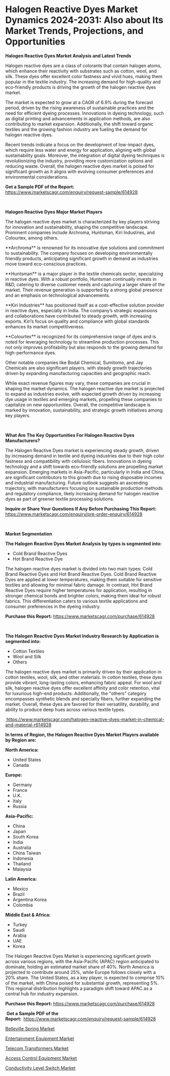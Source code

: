 <p><h1>Halogen Reactive Dyes Market Dynamics 2024-2031: Also about Its Market Trends, Projections, and Opportunities</h1></p><p><strong>Halogen Reactive Dyes Market Analysis and Latest Trends</strong></p>
<p><p>Halogen reactive dyes are a class of colorants that contain halogen atoms, which enhance their reactivity with substrates such as cotton, wool, and silk. These dyes offer excellent color fastness and vivid hues, making them popular in the textile industry. The increasing demand for high-quality and eco-friendly products is driving the growth of the halogen reactive dyes market.</p><p>The market is expected to grow at a CAGR of 6.9% during the forecast period, driven by the rising awareness of sustainable practices and the need for efficient dyeing processes. Innovations in dyeing technology, such as digital printing and advancements in application methods, are also contributing to market expansion. Additionally, the shift toward organic textiles and the growing fashion industry are fueling the demand for halogen reactive dyes.</p><p>Recent trends indicate a focus on the development of low-impact dyes, which require less water and energy for application, aligning with global sustainability goals. Moreover, the integration of digital dyeing techniques is revolutionizing the industry, providing more customization options and reducing waste. Overall, the halogen reactive dyes market is poised for significant growth as it aligns with evolving consumer preferences and environmental considerations.</p></p>
<p><strong>Get a Sample PDF of the Report:&nbsp;</strong> <a href="https://www.marketscagr.com/enquiry/request-sample/614928?utm_campaign=1268&utm_medium=2&utm_source=Github&utm_content=ia&utm_term=01102024&utm_id=halogen-reactive-dyes">https://www.marketscagr.com/enquiry/request-sample/614928</a></p>
<p>&nbsp;</p>
<p><strong>Halogen Reactive Dyes Major Market Players</strong></p>
<p><p>The halogen reactive dyes market is characterized by key players striving for innovation and sustainability, shaping the competitive landscape. Prominent companies include Archroma, Huntsman, Kiri Industries, and Colourtex, among others.</p><p>**Archroma** is renowned for its innovative dye solutions and commitment to sustainability. The company focuses on developing environmentally friendly products, anticipating significant growth in demand as industries move toward eco-conscious practices.</p><p>**Huntsman** is a major player in the textile chemicals sector, specializing in reactive dyes. With a robust portfolio, Huntsman continually invests in R&D, catering to diverse customer needs and capturing a larger share of the market. Their revenue generation is supported by a strong global presence and an emphasis on technological advancements.</p><p>**Kiri Industries** has positioned itself as a cost-effective solution provider in reactive dyes, especially in India. The company’s strategic expansions and collaborations have contributed to steady growth, with increasing exports. Kiri’s focus on quality and compliance with global standards enhances its market competitiveness.</p><p>**Colourtex** is recognized for its comprehensive range of dyes and is noted for leveraging technology to streamline production processes. This not only improves profitability but also responds to the growing demand for high-performance dyes.</p><p>Other notable companies like Bodal Chemical, Sumitomo, and Jay Chemicals are also significant players, with steady growth trajectories driven by expanding manufacturing capacities and geographic reach.</p><p>While exact revenue figures may vary, these companies are crucial in shaping the market dynamics. The halogen reactive dye market is projected to expand as industries evolve, with expected growth driven by increasing dye usage in textiles and emerging markets, propelling these companies to capitalize on new opportunities. Overall, the competitive landscape is marked by innovation, sustainability, and strategic growth initiatives among key players.</p></p>
<p>&nbsp;</p>
<p><strong>What Are The Key Opportunities For Halogen Reactive Dyes Manufacturers?</strong></p>
<p><p>The Halogen Reactive Dyes market is experiencing steady growth, driven by increasing demand in textile and dyeing industries due to their high color fastness and compatibility with cellulosic fibers. Innovations in dyeing technology and a shift towards eco-friendly solutions are propelling market expansion. Emerging markets in Asia-Pacific, particularly in India and China, are significant contributors to this growth due to rising disposable incomes and industrial manufacturing. Future outlook suggests an ascending trajectory, with manufacturers focusing on sustainable production methods and regulatory compliance, likely increasing demand for halogen reactive dyes as part of greener textile processing solutions.</p></p>
<p><strong>Inquire or Share Your Questions If Any Before Purchasing This Report:</strong> <a href="https://www.marketscagr.com/enquiry/pre-order-enquiry/614928?utm_campaign=1268&utm_medium=2&utm_source=Github&utm_content=ia&utm_term=01102024&utm_id=halogen-reactive-dyes">https://www.marketscagr.com/enquiry/pre-order-enquiry/614928</a></p>
<p>&nbsp;</p>
<p><strong>Market Segmentation</strong></p>
<p><strong>The Halogen Reactive Dyes Market Analysis by types is segmented into:</strong></p>
<p><ul><li>Cold Brand Reactive Dyes</li><li>Hot Brand Reactive Dye</li></ul></p>
<p><p>The halogen reactive dyes market is divided into two main types: Cold Brand Reactive Dyes and Hot Brand Reactive Dyes. Cold Brand Reactive Dyes are applied at lower temperatures, making them suitable for sensitive textiles and allowing for minimal fabric damage. In contrast, Hot Brand Reactive Dyes require higher temperatures for application, resulting in stronger chemical bonds and brighter colors, making them ideal for robust fabrics. This differentiation caters to various textile applications and consumer preferences in the dyeing industry.</p></p>
<p><strong>Purchase this Report:&nbsp;</strong><a href="https://www.marketscagr.com/purchase/614928?utm_campaign=1268&utm_medium=2&utm_source=Github&utm_content=ia&utm_term=01102024&utm_id=halogen-reactive-dyes">https://www.marketscagr.com/purchase/614928</a></p>
<p>&nbsp;</p>
<p><strong>The Halogen Reactive Dyes Market Industry Research by Application is segmented into:</strong></p>
<p><ul><li>Cotton Textiles</li><li>Wool and Silk</li><li>Others</li></ul></p>
<p><p>The halogen reactive dyes market is primarily driven by their application in cotton textiles, wool, silk, and other materials. In cotton textiles, these dyes provide vibrant, long-lasting colors, enhancing fabric appeal. For wool and silk, halogen reactive dyes offer excellent affinity and color retention, vital for luxurious high-end products. Additionally, the "others" category encompasses synthetic blends and specialty fibers, further expanding the market. Overall, these dyes are favored for their versatility, durability, and ability to produce deep hues across various textile types.</p></p>
<p><a href="https://www.marketscagr.com/halogen-reactive-dyes-market-in-chemical-and-material-r614928?utm_campaign=1268&utm_medium=2&utm_source=Github&utm_content=ia&utm_term=01102024&utm_id=halogen-reactive-dyes">&nbsp;https://www.marketscagr.com/halogen-reactive-dyes-market-in-chemical-and-material-r614928</a></p>
<p><strong>In terms of Region, the Halogen Reactive Dyes Market Players available by Region are:</strong></p>
<p>
    <p> <strong> North America: </strong>
        <ul>
            <li>United States</li>
            <li>Canada</li>
        </ul>
        </p> 
    <p> <strong> Europe: </strong>
        <ul>
            <li>Germany</li>
            <li>France</li>
            <li>U.K.</li>
            <li>Italy</li>
            <li>Russia</li>
        </ul>
        </p> 
    <p> <strong> Asia-Pacific: </strong>
        <ul>
            <li>China</li>
            <li>Japan</li>
            <li>South Korea</li>
            <li>India</li>
            <li>Australia</li>
            <li>China Taiwan</li>
            <li>Indonesia</li>
            <li>Thailand</li>
            <li>Malaysia</li>
        </ul>
        </p> 
    <p> <strong> Latin America: </strong>
        <ul>
            <li>Mexico</li>
            <li>Brazil</li>
            <li>Argentina Korea</li>
            <li>Colombia</li>
        </ul>
        </p> 
    <p> <strong> Middle East & Africa: </strong>
        <ul>
            <li>Turkey</li>
            <li>Saudi</li>
            <li>Arabia</li>
            <li>UAE</li>
            <li>Korea</li>
        </ul>
    </p>
    </p>
<p><p>The Halogen Reactive Dyes Market is experiencing significant growth across various regions, with the Asia-Pacific (APAC) region anticipated to dominate, holding an estimated market share of 40%. North America is projected to contribute around 25%, while Europe follows closely with a 20% share. The United States, as a key player, is expected to comprise 10% of the market, with China poised for substantial growth, representing 5%. This regional distribution highlights a paradigm shift toward APAC as a central hub for industry expansion.</p></p>
<p><strong>Purchase this Report: </strong><a href="https://www.marketscagr.com/purchase/614928?utm_campaign=1268&utm_medium=2&utm_source=Github&utm_content=ia&utm_term=01102024&utm_id=halogen-reactive-dyes">https://www.marketscagr.com/purchase/614928</a></p>
<p>&nbsp;<strong>Get a Sample PDF of the Report:&nbsp;&nbsp;</strong><a href="https://www.marketscagr.com/enquiry/request-sample/614928?utm_campaign=1268&utm_medium=2&utm_source=Github&utm_content=ia&utm_term=01102024&utm_id=halogen-reactive-dyes">https://www.marketscagr.com/enquiry/request-sample/614928</a></p>
<p><strong></strong></p>
<p><p><a href="https://www.linkedin.com/pulse/belleville-spring-market-outlook-complete-industry-analysis-etl5f?utm_campaign=1268&utm_medium=2&utm_source=Github&utm_content=ia&utm_term=01102024&utm_id=halogen-reactive-dyes">Belleville Spring Market</a></p><p><a href="https://www.linkedin.com/pulse/strategic-insights-global-entertainment-equipment-market-p59tf?utm_campaign=1268&utm_medium=2&utm_source=Github&utm_content=ia&utm_term=01102024&utm_id=halogen-reactive-dyes">Entertainment Equipment Market</a></p><p><a href="https://issuu.com/reportprime-2/docs/telecom-transformers-market-size-20_3432a0cfae4d43?utm_campaign=1268&utm_medium=2&utm_source=Github&utm_content=ia&utm_term=01102024&utm_id=halogen-reactive-dyes">Telecom Transformers Market</a></p><p><a href="https://www.linkedin.com/pulse/market-forecast-global-access-control-equipment-trends-jodgf?utm_campaign=1268&utm_medium=2&utm_source=Github&utm_content=ia&utm_term=01102024&utm_id=halogen-reactive-dyes">Access Control Equipment Market</a></p><p><a href="https://issuu.com/reportprime-2/docs/conductivity-level-switch-market-si_8a79e40d585511?utm_campaign=1268&utm_medium=2&utm_source=Github&utm_content=ia&utm_term=01102024&utm_id=halogen-reactive-dyes">Conductivity Level Switch Market</a></p></p>
